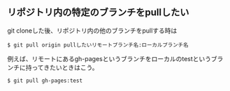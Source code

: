 リポジトリ内の特定のブランチをpullしたい
----------------------------------------
git cloneした後、リポジトリ内の他のブランチをpullする時は

    $ git pull origin pullしたいリモートブランチ名:ローカルブランチ名

例えば、リモートにあるgh-pagesというブランチをローカルのtestというブランチに持ってきたいときはこう。

    $ git pull gh-pages:test


